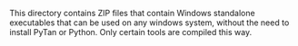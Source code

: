 This directory contains ZIP files that contain Windows standalone executables that can be used on any windows system, without the need to install PyTan or Python. Only certain tools are compiled this way.
